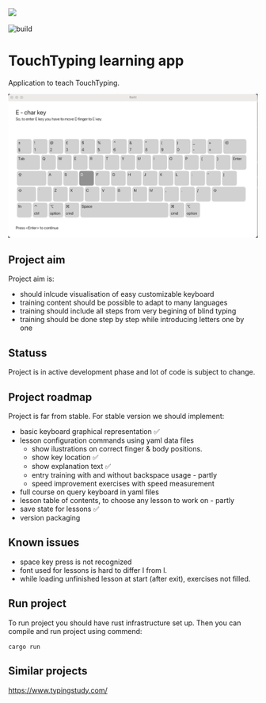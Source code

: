 <a href="https://github.com/iced-rs/iced">
  <img src="https://gist.githubusercontent.com/hecrj/ad7ecd38f6e47ff3688a38c79fd108f0/raw/74384875ecbad02ae2a926425e9bcafd0695bade/color.svg" width="130px">
</a>

![build](https://github.com/gintsgints/raiti/actions/workflows/rust.yml/badge.svg)

# TouchTyping learning app

Application to teach TouchTyping.

![screenshot](doc/img/image.png)

## Project aim

Project aim is:

   * should inlcude visualisation of easy customizable keyboard
   * training content should be possible to adapt to many languages
   * training should include all steps from very begining of blind typing
   * training should be done step by step while introducing letters one by one

## Statuss

Project is in active development phase and lot of code is subject to change.

## Project roadmap

Project is far from stable. For stable version we should implement:

  * basic keyboard graphical representation ✅︎
  * lesson configuration commands using yaml data files
    - show ilustrations on correct finger & body positions.
    - show key location ✅︎
    - show explanation text ✅︎
    - entry training with and without backspace usage - partly
    - speed improvement exercises with speed measurement
  * full course on query keyboard in yaml files
  * lesson table of contents, to choose any lesson to work on - partly
  * save state for lessons ✅︎
  * version packaging

## Known issues

  * space key press is not recognized
  * font used for lessons is hard to differ I from l.
  * while loading unfinished lesson at start (after exit), exercises not filled.

## Run project

To run project you should have rust infrastructure set up.
Then you can compile and run project using commend:

```
cargo run
```

## Similar projects

https://www.typingstudy.com/
